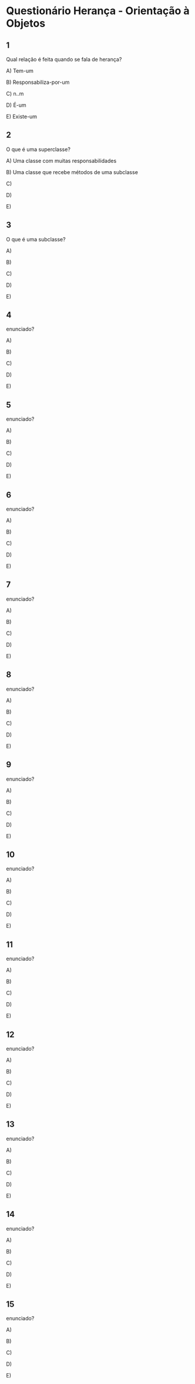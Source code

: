 # Questionário Herança - Orientação à Objetos

## 1

Qual relação é feita quando se fala de herança?

A) Tem-um

B) Responsabiliza-por-um

C) n..m

D) É-um

E) Existe-um

## 2

O que é uma superclasse?

A) Uma classe com muitas responsabilidades

B) Uma classe que recebe métodos de uma subclasse

C) 

D) 

E)  

## 3

O que é uma subclasse? 

A) 

B) 

C) 

D) 

E)  

## 4

enunciado? 

A) 

B) 

C) 

D) 

E)  

## 5

enunciado? 

A) 

B) 

C) 

D) 

E)  

## 6

enunciado? 

A) 

B) 

C) 

D) 

E)  


## 7

enunciado? 

A) 

B) 

C) 

D) 

E)  


## 8

enunciado? 

A) 

B) 

C) 

D) 

E)  

## 9

enunciado? 

A) 

B) 

C) 

D) 

E)  


## 10

enunciado? 

A) 

B) 

C) 

D) 

E)  

## 11

enunciado? 

A) 

B) 

C) 

D) 

E)  

## 12

enunciado? 

A) 

B) 

C) 

D) 

E)  

## 13

enunciado? 

A) 

B) 

C) 

D) 

E)  

## 14

enunciado? 

A) 

B) 

C) 

D) 

E)  

## 15

enunciado? 

A) 

B) 

C) 

D) 

E)  
